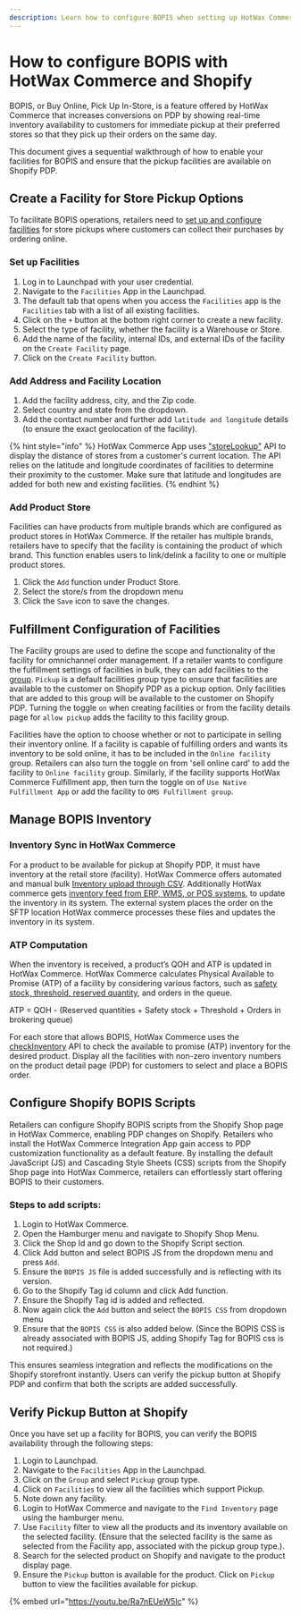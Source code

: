 ```yaml
---
description: Learn how to configure BOPIS when setting up HotWax Commerce
---
```


# How to configure BOPIS with HotWax Commerce and Shopify

BOPIS, or Buy Online, Pick Up In-Store, is a feature offered by HotWax Commerce that increases conversions on PDP by showing real-time inventory availability to customers for immediate pickup at their preferred stores so that they pick up their orders on the same day.

This document gives a sequential walkthrough of how to enable your facilities for BOPIS and ensure that the pickup facilities are available on Shopify PDP.

## Create a Facility for Store Pickup Options

To facilitate BOPIS operations, retailers need to [set up and configure facilities](../administration/facilities/add-new-facilities.md) for store pickups where customers can collect their purchases by ordering online.

### Set up Facilities

1. Log in to Launchpad with your user credential.
2. Navigate to the `Facilities` App in the Launchpad.
3. The default tab that opens when you access the `Facilities` app is the `Facilities` tab with a list of all existing facilities.
4. Click on the `+` button at the bottom right corner to create a new facility.
5. Select the type of facility, whether the facility is a Warehouse or Store.
6. Add the name of the facility, internal IDs, and external IDs of the facility on the `Create Facility` page.
7. Click on the `Create Facility` button.

### Add Address and Facility Location

1. Add the facility address, city, and the Zip code.
2. Select country and state from the dropdown.
3. Add the contact number and further add `latitude and longitude` details (to ensure the exact geolocation of the facility).

{% hint style="info" %}
HotWax Commerce App uses ["storeLookup"](../../learn-oms/api/facility/store-lookup.md) API to display the distance of stores from a customer's current location. The API relies on the latitude and longitude coordinates of facilities to determine their proximity to the customer. Make sure that latitude and longitudes are added for both new and existing facilities.
{% endhint %}

### Add Product Store

Facilities can have products from multiple brands which are configured as product stores in HotWax Commerce. If the retailer has multiple brands, retailers have to specify that the facility is containing the product of which brand. This function enables users to link/delink a facility to one or multiple product stores.

1. Click the `Add` function under Product Store.
2. Select the store/s from the dropdown menu
3. Click the `Save` icon to save the changes.

## Fulfillment Configuration of Facilities

The Facility groups are used to define the scope and functionality of the facility for omnichannel order management. If a retailer wants to configure the fulfillment settings of facilities in bulk, they can add facilities to the[ group](../administration/facilities/manage-groups.md). `Pickup` is a default facilities group type to ensure that facilities are available to the customer on Shopify PDP as a pickup option. Only facilities that are added to this group will be available to the customer on Shopify PDP. Turning the toggle `on` when creating facilities or from the facility details page for `allow pickup` adds the facility to this facility group.

Facilities have the option to choose whether or not to participate in selling their inventory online. If a facility is capable of fulfilling orders and wants its inventory to be sold online, it has to be included in the `Online facility` group. Retailers can also turn the toggle on from 'sell online card' to add the facility to `Online facility` group. Similarly, if the facility supports HotWax Commerce Fulfillment app, then turn the toggle on of `Use Native Fulfillment App` or add the facility to `OMS Fulfillment group`.

## Manage BOPIS Inventory

### Inventory Sync in HotWax Commerce

For a product to be available for pickup at Shopify PDP, it must have inventory at the retail store (facility). HotWax Commerce offers automated and manual bulk [Inventory upload through CSV](../../retail-operations/inventory-management/inventory-upload.md). Additionally HotWax commerce gets [inventory feed from ERP, WMS, or POS systems](../../learn-oms/business-process-models/inventorylifecycle.md), to update the inventory in its system. The external system places the order on the SFTP location HotWax commerce processes these files and updates the inventory in its system.

### ATP Computation

When the inventory is received, a product’s QOH and ATP is updated in HotWax Commerce. HotWax Commerce calculates Physical Available to Promise (ATP) of a facility by considering various factors, such as [safety stock, threshold, reserved quantity](GLOSSARY.md), and orders in the queue.

ATP = QOH - (Reserved quantities + Safety stock + Threshold + Orders in brokering queue)

For each store that allows BOPIS, HotWax Commerce uses the [checkInventory](../../learn-oms/api/inventory/check-inventory.md) API to check the available to promise (ATP) inventory for the desired product. Display all the facilities with non-zero inventory numbers on the product detail page (PDP) for customers to select and place a BOPIS order.

## Configure Shopify BOPIS Scripts

Retailers can configure Shopify BOPIS scripts from the Shopify Shop page in HotWax Commerce, enabling PDP changes on Shopify. Retailers who install the HotWax Commerce Integration App gain access to PDP customization functionality as a default feature. By installing the default JavaScript (JS) and Cascading Style Sheets (CSS) scripts from the Shopify Shop page into HotWax Commerce, retailers can effortlessly start offering BOPIS to their customers.

### Steps to add scripts:

1. Login to HotWax Commerce.
2. Open the Hamburger menu and navigate to Shopify Shop Menu.
3. Click the Shop Id and go down to the Shopify Script section.
4. Click Add button and select BOPIS JS from the dropdown menu and press `Add`.
5. Ensure the `BOPIS JS` file is added successfully and is reflecting with its version.
6. Go to the Shopify Tag id column and click Add function.
7. Ensure the Shopify Tag id is added and reflected.
8. Now again click the `Add` button and select the `BOPIS CSS` from dropdown menu
9. Ensure that the `BOPIS CSS` is also added below. (Since the BOPIS CSS is already associated with BOPIS JS, adding Shopify Tag for BOPIS css is not required.)

This ensures seamless integration and reflects the modifications on the Shopify storefront instantly. Users can verify the pickup button at Shopify PDP and confirm that both the scripts are added successfully.

## Verify Pickup Button at Shopify

Once you have set up a facility for BOPIS, you can verify the BOPIS availability through the following steps:

1. Login to Launchpad.
2. Navigate to the `Facilities` App in the Launchpad.
3. Click on the `Group` and select `Pickup` group type.
4. Click on `Facilities` to view all the facilities which support Pickup.
5. Note down any facility.
6. Login to HotWax Commerce and navigate to the `Find Inventory` page using the hamburger menu.
7. Use `Facility` filter to view all the products and its inventory available on the selected facility. (Ensure that the selected facility is the same as selected from the Facility app, associated with the pickup group type.).
8. Search for the selected product on Shopify and navigate to the product display page.
9. Ensure the `Pickup` button is available for the product. Click on `Pickup` button to view the facilities available for pickup.

{% embed url="https://youtu.be/Ra7nEUeW5lc" %}
